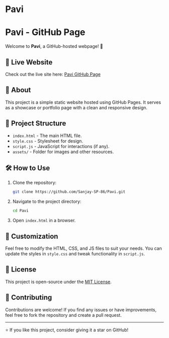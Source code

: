 # Pavi
# Pavi - GitHub Page

Welcome to **Pavi**, a GitHub-hosted webpage! 🚀

## 🔗 Live Website
Check out the live site here: [Pavi GitHub Page](https://sanjay-sp-86.github.io/Pavi/)

## 📌 About
This project is a simple static website hosted using GitHub Pages. It serves as a showcase or portfolio page with a clean and responsive design.

## 📂 Project Structure
- `index.html` - The main HTML file.
- `style.css` - Stylesheet for design.
- `script.js` - JavaScript for interactions (if any).
- `assets/` - Folder for images and other resources.

## 🛠️ How to Use
1. Clone the repository:
   ```sh
   git clone https://github.com/Sanjay-SP-86/Pavi.git
   ```
2. Navigate to the project directory:
   ```sh
   cd Pavi
   ```
3. Open `index.html` in a browser.

## 🎨 Customization
Feel free to modify the HTML, CSS, and JS files to suit your needs. You can update the styles in `style.css` and tweak functionality in `script.js`.

## 📜 License
This project is open-source under the [MIT License](LICENSE).

## 🤝 Contributing
Contributions are welcome! If you find any issues or have improvements, feel free to fork the repository and create a pull request.

---
⭐ If you like this project, consider giving it a star on GitHub!

